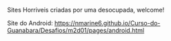 Sites Horriveis criadas por uma desocupada, welcome!

Site do Android:
<a href="https://nmarine6.github.io/Curso-do-Guanabara/Desafios/m2d01/pages/android.html">https://nmarine6.github.io/Curso-do-Guanabara/Desafios/m2d01/pages/android.html</a>